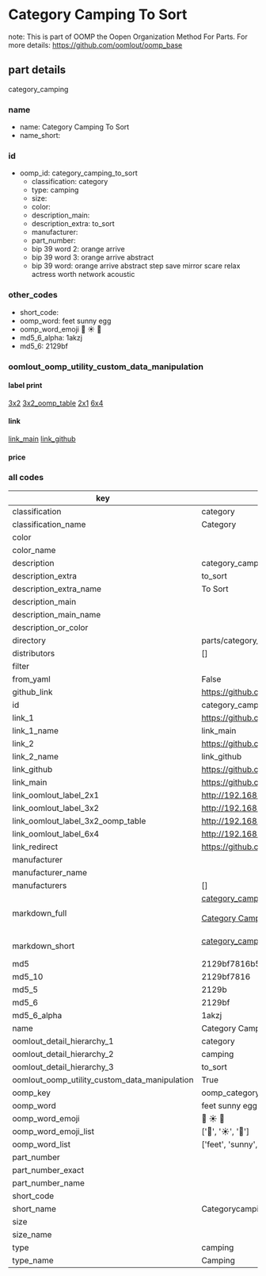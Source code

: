 # Category Camping To Sort  

note: This is part of OOMP the Oopen Organization Method For Parts. For more details: https://github.com/oomlout/oomp_base

##  part details
  



category_camping



### name
* name: Category Camping To Sort
* name_short: 
### id
* oomp_id: category_camping_to_sort
  * classification: category
  * type: camping
  * size: 
  * color: 
  * description_main: 
  * description_extra: to_sort
  * manufacturer: 
  * part_number: 
  * bip 39 word 2: orange arrive
  * bip 39 word 3: orange arrive abstract
  * bip 39 word: orange arrive abstract step save mirror scare relax actress worth network acoustic

### other_codes
* short_code: 
* oomp_word: feet sunny egg
* oomp_word_emoji :feet: :sunny: :egg:
* md5_6_alpha: 1akzj
* md5_6: 2129bf






### oomlout_oomp_utility_custom_data_manipulation
#### label print
[3x2](http://192.168.1.245:1112/?label=oomp%201akzj)
[3x2_oomp_table](http://192.168.1.108:1112/?label=oomp%201akzj)
[2x1](http://192.168.1.242:1112/?label=oomp%201akzj)
[6x4](http://192.168.1.55:1112/?label=oomp%201akzj)    

#### link

[link_main](https://github.com/oomlout/oomlout_oomp_version_1_messy/tree/main/parts/category_camping_to_sort) [link_github](https://github.com/oomlout/oomlout_oomp_version_1_messy/tree/main/parts/category_camping_to_sort)                             

#### price







### all codes 
| key | value |  
| --- | --- |  
| classification | category |  
| classification_name | Category |  
| color |  |  
| color_name |  |  
| description | category_camping |  
| description_extra | to_sort |  
| description_extra_name | To Sort |  
| description_main |  |  
| description_main_name |  |  
| description_or_color |   |  
| directory | parts/category_camping_to_sort |  
| distributors | [] |  
| filter |  |  
| from_yaml | False |  
| github_link | https://github.com/oomlout/oomlout_oomp_part_src/tree/main/parts/category_camping_to_sort |  
| id | category_camping_to_sort |  
| link_1 | https://github.com/oomlout/oomlout_oomp_version_1_messy/tree/main/parts/category_camping_to_sort |  
| link_1_name | link_main |  
| link_2 | https://github.com/oomlout/oomlout_oomp_version_1_messy/tree/main/parts/category_camping_to_sort |  
| link_2_name | link_github |  
| link_github | https://github.com/oomlout/oomlout_oomp_version_1_messy/tree/main/parts/category_camping_to_sort |  
| link_main | https://github.com/oomlout/oomlout_oomp_version_1_messy/tree/main/parts/category_camping_to_sort |  
| link_oomlout_label_2x1 | http://192.168.1.242:1112/?label=oomp%201akzj |  
| link_oomlout_label_3x2 | http://192.168.1.245:1112/?label=oomp%201akzj |  
| link_oomlout_label_3x2_oomp_table | http://192.168.1.108:1112/?label=oomp%201akzj |  
| link_oomlout_label_6x4 | http://192.168.1.55:1112/?label=oomp%201akzj |  
| link_redirect | https://github.com/oomlout/oomlout_oomp_version_1_messy/tree/main/parts/category_camping_to_sort |  
| manufacturer |  |  
| manufacturer_name |  |  
| manufacturers | [] |  
| markdown_full | [category_camping_to_sort](none)<br>[](none)<br>[Category Camping To Sort](none)<br><br> |  
| markdown_short | [category_camping_to_sort](none)<br><br> |  
| md5 | 2129bf7816b5180a365fed5601c324de |  
| md5_10 | 2129bf7816 |  
| md5_5 | 2129b |  
| md5_6 | 2129bf |  
| md5_6_alpha | 1akzj |  
| name | Category Camping To Sort |  
| oomlout_detail_hierarchy_1 | category |  
| oomlout_detail_hierarchy_2 | camping |  
| oomlout_detail_hierarchy_3 | to_sort |  
| oomlout_oomp_utility_custom_data_manipulation | True |  
| oomp_key | oomp_category_camping_to_sort |  
| oomp_word | feet sunny egg |  
| oomp_word_emoji | :feet: :sunny: :egg: |  
| oomp_word_emoji_list | [':feet:', ':sunny:', ':egg:'] |  
| oomp_word_list | ['feet', 'sunny', 'egg'] |  
| part_number |  |  
| part_number_exact |  |  
| part_number_name |  |  
| short_code |  |  
| short_name | Categorycamping |  
| size |  |  
| size_name |  |  
| type | camping |  
| type_name | Camping |  
